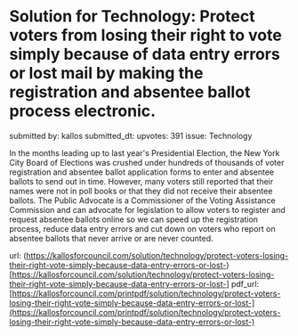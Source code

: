# Solution for Technology: Protect voters from losing their right to vote simply because of data entry errors or lost mail by making the registration and absentee ballot process electronic. #

submitted by: kallos
submitted_dt: 
upvotes: 391
issue: Technology

In the months leading up to last year's Presidential Election, the New York City Board of Elections was crushed under hundreds of thousands of voter registration and absentee ballot application forms to enter and absentee ballots to send out in time. However, many voters still reported that their names were not in poll books or that they did not receive their absentee ballots. The Public Advocate is a Commissioner of the Voting Assistance Commission and can advocate for legislation to allow voters to register and request absentee ballots online so we can speed up the registration process, reduce data entry errors and cut down on voters who report on absentee ballots that never arrive or are never counted.

url: (https://kallosforcouncil.com/solution/technology/protect-voters-losing-their-right-vote-simply-because-data-entry-errors-or-lost-)[https://kallosforcouncil.com/solution/technology/protect-voters-losing-their-right-vote-simply-because-data-entry-errors-or-lost-]
pdf_url: [https://kallosforcouncil.com/printpdf/solution/technology/protect-voters-losing-their-right-vote-simply-because-data-entry-errors-or-lost-](https://kallosforcouncil.com/printpdf/solution/technology/protect-voters-losing-their-right-vote-simply-because-data-entry-errors-or-lost-)